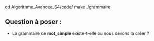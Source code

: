 cd Algorithme_Avancee_S4/code/
make
./grammaire


## Question à poser :

- La grammaire de **mot_simple** existe-t-elle ou nous devons la créer ?